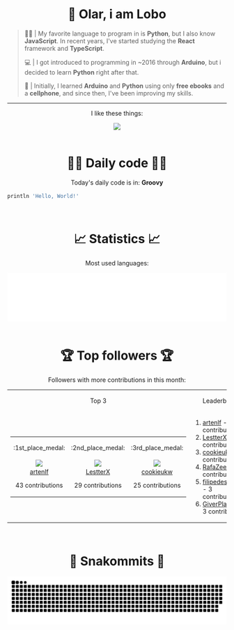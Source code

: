 <div align="center">
  <h1>👋 Olar, i am Lobo</h1>
</div>

> 🧑‍💻 | My favorite language to program in is **Python**, but I also know **JavaScript**. In recent years, I've started studying the **React** framework and **TypeScript**.
>
> 💻 | I got introduced to programming in ~2016 through **Arduino**, but i decided to learn **Python** right after that.
>
> 📱 | Initially, I learned **Arduino** and **Python** using only **free ebooks** and a **cellphone**, and since then, I've been improving my skills.

***

<div align="center">
  <p>I like these things:</p>
  <a href="https://skillicons.dev">
    <img src="https://skillicons.dev/icons?i=py,md,html,css,js,github,git,vscode,linux,ts,sass,react,vite,vercel,arduino" />
  </a>
</div>

<br>

<div align="center">
  <h1>👨‍💻 Daily code 👨‍💻</h1>
  <p>Today's daily code is in: <b>Groovy</b></p>
  
  <div align="left">

```groovy
println 'Hello, World!'
```

  </div>
</div>

<br>

<div align="center">
<h1>📈 Statistics 📈</h1>
  <p>Most used languages:</p>
  <a href="https://github.com/Lobooooooo14" target="_blank">
    <img src="https://github.com/Lobooooooo14/Lobooooooo14/blob/renders-output/metrics.plugin.languages.svg" alt="most used languages" width="600px">
  </a>
</div>

<br>

<div align="center">
    <h1>🏆 Top followers 🏆</h1>
    <p>Followers with more contributions in this month:</p>
    <table>
        <tr>
            <td align="center">
                <p>Top 3</p>
            </td>
            <td align="center">
                <p>Leaderboard</p>
            </td>
        </tr>
        <tr>
            <td width="100px" align="center">
                <table><tr><td width="100px" align="center"><p>:1st_place_medal:</p></td><td width="100px" align="center"><p>:2nd_place_medal:</p></td><td width="100px" align="center"><p>:3rd_place_medal:</p></td></tr><tr><td width="100px" align="center"><img src="https://avatars.githubusercontent.com/u/13619024?v=4" width="100%"/><br><a href="https://github.com/artenlf" target="_blank">artenlf</a><p>43 contributions</p></td><td width="100px" align="center"><img src="https://avatars.githubusercontent.com/u/106936924?v=4" width="100%"/><br><a href="https://github.com/LestterX" target="_blank">LestterX</a><p>29 contributions</p></td><td width="100px" align="center"><img src="https://avatars.githubusercontent.com/u/65344982?v=4" width="100%"/><br><a href="https://github.com/cookieukw" target="_blank">cookieukw</a><p>25 contributions</p></td></tr></table>
            </td>
            <td width="fit-content" align="left">
                <ol><li><a href="https://github.com/artenlf">artenlf</a><span> - 43 contributions</span></li><li><a href="https://github.com/LestterX">LestterX</a><span> - 29 contributions</span></li><li><a href="https://github.com/cookieukw">cookieukw</a><span> - 25 contributions</span></li><li><a href="https://github.com/RafaZeero">RafaZeero</a><span> - 6 contributions</span></li><li><a href="https://github.com/filipedeschamps">filipedeschamps</a><span> - 3 contributions</span></li><li><a href="https://github.com/GiverPlay007">GiverPlay007</a><span> - 3 contributions</span></li></ol>
            </td>
        </tr>
    </table>
</div>

<br>

<div align="center">
  <h1>🐍 Snakommits 🐍</h1>
    <picture>
      <source media="(prefers-color-scheme: dark)" srcset="https://raw.githubusercontent.com/Lobooooooo14/Lobooooooo14/snake-output/github-contribution-grid-snake-dark.svg">
      <source media="(prefers-color-scheme: light)" srcset="https://raw.githubusercontent.com/Lobooooooo14/Lobooooooo14/snake-output/github-contribution-grid-snake.svg">
      <img alt="github contribution grid snake animation" src="https://raw.githubusercontent.com/Lobooooooo14/Lobooooooo14/snake-output/github-contribution-grid-snake.svg">
    </picture>
</div>

